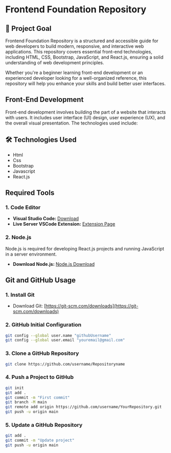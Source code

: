 # Frontend Foundation Repository

## 🎯 Project Goal  
Frontend Foundation Repository is a structured and accessible guide for web developers to build modern, responsive, and interactive web applications.
This repository covers essential front-end technologies, including HTML, CSS, Bootstrap, JavaScript, and React.js, ensuring a solid understanding of web development principles.  

Whether you're a beginner learning front-end development or an experienced developer looking for a well-organized reference, this repository will help you enhance your skills and build better user interfaces.

## Front-End Development
Front-end development involves building the part of a website that interacts with users. It includes user interface (UI) design, user experience (UX), and the overall visual presentation. The technologies used include:

## 🛠️ Technologies Used

- Html
- Css
- Bootstrap
- Javascript
- React.js

## Required Tools

### 1. Code Editor
- **Visual Studio Code:** [Download](https://code.visualstudio.com/)
- **Live Server VSCode Extension:** [Extension Page](https://marketplace.visualstudio.com/items?itemName=ritwickdey.LiveServer)

### 2. Node.js
Node.js is required for developing React.js projects and running JavaScript in a server environment.
- **Download Node.js:** [Node.js Download](https://nodejs.org/en/download/)

## Git and GitHub Usage

### 1. Install Git
- Download Git: [https://git-scm.com/downloads](https://git-scm.com/downloads)

### 2. GitHub Initial Configuration
```sh
git config --global user.name "githubUsername"
git config --global user.email "youremail@gmail.com"
```

### 3. Clone a GitHub Repository
```sh
git clone https://github.com/username/Repositoryname
```

### 4. Push a Project to GitHub
```sh
git init
git add .
git commit -m "First commit"
git branch -M main
git remote add origin https://github.com/username/YourRepository.git
git push -u origin main
```

### 5. Update a GitHub Repository
```sh
git add .
git commit -m "Update project"
git push -u origin main
```


